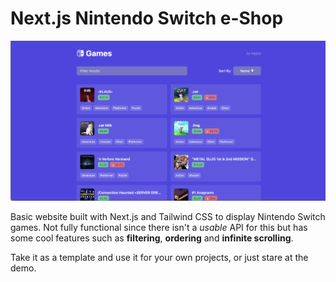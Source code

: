 # Next.js Nintendo Switch e-Shop

<p align="center">
  <img src="/demo.png" alt="demo image"/>
</p>

Basic website built with Next.js and Tailwind CSS to display Nintendo Switch games. Not fully functional since there isn't a _usable_ API for this but has some cool features such as **filtering**, **ordering** and **infinite scrolling**.

Take it as a template and use it for your own projects, or just stare at the demo.
